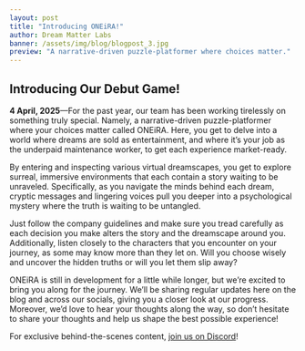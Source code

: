 ```yaml
---
layout: post
title: "Introducing ONEiRA!"
author: Dream Matter Labs
banner: /assets/img/blog/blogpost_3.jpg
preview: "A narrative-driven puzzle-platformer where choices matter."
---
```

<h2 class="post-heading">Introducing Our Debut Game!</h2>

**4 April, 2025**—For the past year, our team has been working tirelessly on something truly special. Namely, a narrative-driven puzzle-platformer where your choices matter called ONEiRA. Here, you get to delve into a world where dreams are sold as entertainment, and where it’s your job as the underpaid maintenance worker, to get each experience market-ready.

By entering and inspecting various virtual dreamscapes, you get to explore surreal, immersive environments that each contain a story waiting to be unraveled. Specifically, as you navigate the minds behind each dream, cryptic messages and lingering voices pull you deeper into a psychological mystery where the truth is waiting to be untangled.

Just follow the company guidelines and make sure you tread carefully as each decision you make alters the story and the dreamscape around you. Additionally, listen closely to the characters that you encounter on your journey, as some may know more than they let on. Will you choose wisely and uncover the hidden truths or will you let them slip away?

ONEiRA is still in development for a little while longer, but we’re excited to bring you along for the journey. We’ll be sharing regular updates here on the blog and across our socials, giving you a closer look at our progress. Moreover, we’d love to hear your thoughts along the way, so don’t hesitate to share your thoughts and help us shape the best possible experience!

For exclusive behind-the-scenes content, <a class="post-link" href="https://discord.gg/XAYvJhkkqE">join us on Discord</a>!
